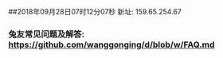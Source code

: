##2018年09月28日07时12分07秒 新址: 159.65.254.67
### 兔友常见问题及解答: https://github.com/wanggonging/d/blob/w/FAQ.md
